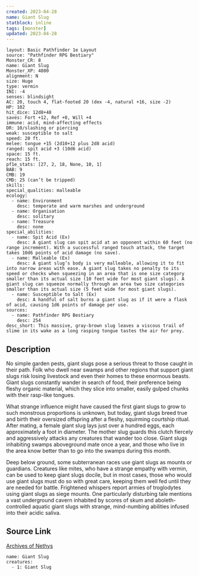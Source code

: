 ```yaml
---
created: 2023-04-28
name: Giant Slug
statblock: inline
tags: [monster]
updated: 2023-04-28
---
```

```statblock
layout: Basic Pathfinder 1e Layout
source: "Pathfinder RPG Bestiary"
Monster_CR: 8
name: Giant Slug
Monster_XP: 4800
alignment: N
size: Huge
type: vermin
INI: -4
senses: blindsight
AC: 20, touch 4, flat-footed 20 (dex -4, natural +16, size -2)
HP: 102
hit_dice: 12d8+48
saves: Fort +12, Ref +0, Will +4
immune: acid, mind-affecting effects
DR: 10/slashing or piercing
weak: susceptible to salt
speed: 20 ft.
melee: tongue +15 (2d10+12 plus 2d8 acid)
ranged: spit acid +3 (10d6 acid)
space: 15 ft.
reach: 15 ft.
pf1e_stats: [27, 2, 18, None, 10, 1]
BAB: 9
CMB: 19
CMD: 25 (can’t be tripped)
skills: 
special_qualities: malleable
ecology:
  - name: Environment
    desc: temperate and warm marshes and underground
  - name: Organisation
    desc: solitary
  - name: Treasure
    desc: none
special_abilities:
  - name: Spit Acid (Ex)
    desc: A giant slug can spit acid at an opponent within 60 feet (no range increment). With a successful ranged touch attack, the target takes 10d6 points of acid damage (no save).
  - name: Malleable (Ex)
    desc: A giant slug’s body is very malleable, allowing it to fit into narrow areas with ease. A giant slug takes no penalty to its speed or checks when squeezing in an area that is one size category smaller than its actual size (10 feet wide for most giant slugs). A giant slug can squeeze normally through an area two size categories smaller than its actual size (5 feet wide for most giant slugs).
  - name: Susceptible to Salt (Ex)
    desc: A handful of salt burns a giant slug as if it were a flask of acid, causing 1d6 points of damage per use.
sources:
  - name: Pathfinder RPG Bestiary
    desc: 254
desc_short: This massive, gray-brown slug leaves a viscous trail of slime in its wake as a long rasping tongue tastes the air for prey.
```
## Description
No simple garden pests, giant slugs pose a serious threat to those caught in their path. Folk who dwell near swamps and other regions that support giant slugs risk losing livestock and even their homes to these enormous beasts. Giant slugs constantly wander in search of food, their preference being fleshy organic material, which they slice into smaller, easily gulped chunks with their rasp-like tongues.

What strange influence might have caused the first giant slugs to grow to such monstrous proportions is unknown, but today, giant slugs breed true and birth their oversized offspring after a fleshy, squirming courtship ritual. After mating, a female giant slug lays just over a hundred eggs, each approximately a foot in diameter. The mother slug guards this clutch fiercely and aggressively attacks any creatures that wander too close. Giant slugs inhabiting swamps aboveground mate once a year, and those who live in the area know better than to go into the swamps during this month.

Deep below ground, some subterranean races use giant slugs as mounts or guardians. Creatures like mites, who have a strange empathy with vermin, can be used to keep giant slugs docile, but in most cases, those who would use giant slugs must do so with great care, keeping them well fed until they are needed for battle. Frightened whispers report armies of troglodytes using giant slugs as siege mounts. One particularly disturbing tale mentions a vast underground cavern inhabited by scores of skum and aboleth-controlled aquatic giant slugs with strange, mind-numbing abilities infused into their acidic saliva.
## Source Link
[Archives of Nethys](https://aonprd.com/MonsterDisplay.aspx?ItemName=Giant%20Slug)
```encounter-table
name: Giant Slug
creatures:
  - 1: Giant Slug
```

